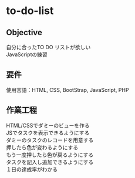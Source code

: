 # to-do-list

## Objective
自分に合ったTO DO リストが欲しい  
JavaScriptの練習

## 要件
使用言語：HTML, CSS, BootStrap, JavaScript, PHP

## 作業工程
HTML/CSSでダミーのビューを作る  
JSでタスクを表示できるようにする  
  ダミーのタスクのレコードを用意する  
押したら色が変わるようにする  
もう一度押したら色が戻るようにする  
タスクを記入し追加できるようにする  
１日の達成率がわかる　


